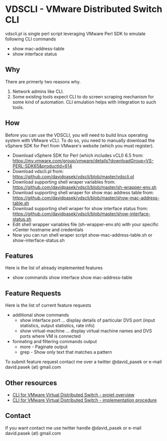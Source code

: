 # VDSCLI - VMware Distributed Switch CLI

vdscli.pl is single perl script leveraging VMware Perl SDK to emulate following CLI commands
* show mac-address-table
* show interface status

## Why

There are primerly two reasons why. 
1. Network admins like CLI. 
2. Some existing tools expect CLI to do screen scraping mechanism for some kind of automation. CLI emulation helps with integration to such tools.

## How

Before you can use the VDSCLI, you will need to build linux operating system with VMware vCLI. To do so, you need to manually download the vSphere SDK for Perl from VMware's website (which you must register).

* Download vSphere SDK for Perl (which includes vCLI) 6.5 from: https://my.vmware.com/group/vmware/details?downloadGroup=VS-PERL-SDK65&productId=614
* Download vdscli.pl from: https://github.com/davidpasek/vdscli/blob/master/vdscli.pl
* Download supporting shell wraper variables from: https://github.com/davidpasek/vdscli/blob/master/sh-wrapper-env.sh
* Download supporting shell wraper for show mac address table from: https://github.com/davidpasek/vdscli/blob/master/show-mac-address-table.sh
* Download supporting shell wraper for show interface status from: https://github.com/davidpasek/vdscli/blob/master/show-interface-status.sh
* Edit shell wrapper variables file (sh-wrapper-env.sh) with your specific vCenter hostname and credentials
* Now you can run shell wraper script show-mac-address-table.sh or show-interface-status.sh 

## Features

Here is the list of already implemented features
* show commands 
  show interface
  show mac-address-table

## Feature Requests

Here is the list of current feature requests
* additional show commands
  - show interface port <DVS-port> ... display details of particular DVS port (input statistics, output statistics, rate info)
  - show virtual-machine ... display virtual machine names and DVS ports where VM is connected
* formating and filtering commands output 
  - more - Paginate output
  - grep - Show only text that matches a pattern

To submit feature request contact me over a twitter @david_pasek or e-mail david.pasek (at) gmail.com

## Other resources

* [CLI for VMware Virtual Distributed Switch - projet overview](http://blog.igics.com/2017/06/cli-for-vmware-virtual-distributed.html)
* [CLI for VMware Virtual Distributed Switch - implementation procedure](http://blog.igics.com/2017/09/cli-for-vmware-virtual-distributed.html)

## Contact

If you want contact me use twitter handle @david_pasek or e-mail david.pasek (at) gmail.com
